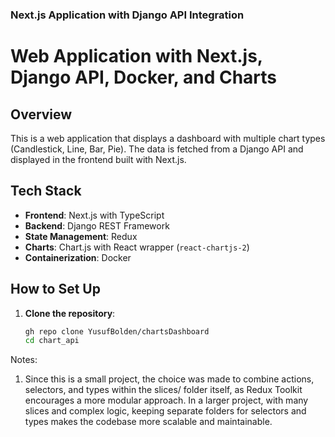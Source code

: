 ### Next.js Application with Django API Integration

# Web Application with Next.js, Django API, Docker, and Charts

## Overview

This is a web application that displays a dashboard with multiple chart types (Candlestick, Line, Bar, Pie). The data is fetched from a Django API and displayed in the frontend built with Next.js.

## Tech Stack

- **Frontend**: Next.js with TypeScript
- **Backend**: Django REST Framework
- **State Management**: Redux
- **Charts**: Chart.js with React wrapper (`react-chartjs-2`)
- **Containerization**: Docker

## How to Set Up

1. **Clone the repository**:

   ```bash
   gh repo clone YusufBolden/chartsDashboard
   cd chart_api
   ```

Notes:

1. Since this is a small project, the choice was made to combine actions, selectors, and types within the slices/ folder itself, as Redux Toolkit encourages a more modular approach. In a larger project, with many slices and complex logic, keeping separate folders for selectors and types makes the codebase more scalable and maintainable.
